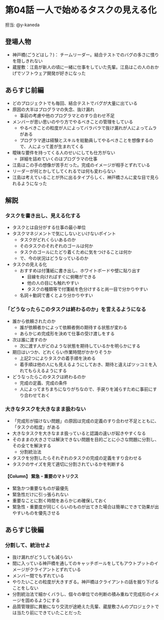 # 第04話 一人で始めるタスクの見える化

担当: @y-kaneda

## 登場人物
- 神戸橋(ごうどはし？)： チームリーダー。結合テストでのバグの多さに憤りを隠しきれない
- 蔵屋敷：江島が新人の頃に一緒に仕事をしていた先輩。江島はこの人のおかげでソフトウェア開発が好きになった

## あらすじ前編
- どのプロジェクトでも毎回、結合テストでバグが大量に出ている
- 原因の大半はプログラマの失念、抜け漏れ
  - 事前の考慮や他のプログラマとのすり合わせ不足
- メンバーが思い思いのやり方でやるべきことの管理をしている
  - やるべきことの粒度が人によってバラバラで抜け漏れが人によってムラがある
  - プログラマ達は経験とスキルを総動員してやるべきことを想像するので、人によって差が生まれてくる
- 曖昧な要件を持ってくる人のせいにしても仕方がない
  - 詳細を詰めていくのはプログラマの仕事
- 江島はこの手の想像が苦手だった。完成のイメージが相手とずれている
- リーダーが何とかしてしてくれるでは何も変わらない
- 江島は考えていることが外に出るタイプらしく、神戸橋さんに変な目で見られるようになった

## 解説
### タスクを書き出し、見える化する
- タスクとは自分がする仕事の最小単位
- タスクマネジメントで気にしないといけないポイント
  - タスクがどれくらいあるのか
  - そのタスクのそれぞれのゴールは何か
  - タスクのゴールにたどり着くために気をつけることは何か
  - で、今の状況はどうなっているのか
- タスクの見える化
  - おすすめは付箋紙に書き出し、ホワイトボードや壁に貼り出す
    - 目線を向ければすぐに俯瞰ができる
    - 他の人の目にも触れやすい
    - タスクの種類等で付箋紙を色分けすると尚一目で分かりやすい
  - 名詞＋動詞で書くとより分かりやすい
### 「どうなったらこのタスクは終わるのか」を言えるようになる
- 誰から依頼されたのか
  - 誰が依頼者かによって依頼者側の期待する状態が変わる
  - あらかじめ完成形を決めて仕事の受け渡しをする
- 次は誰に渡すのか
  - 次に渡す人がどのような状態を期待しているかを明らかにする
- 期日はいつか、どれくらい作業時間がかかりそうか
  - 上記2つによりタスクの着手順を決める
  - 着手順は他の人にも見えるようにしておき、期待と違えばツッコミを入れてもらえるようにする
- どうなったらこのタスクは終わるのか
    - 完成の定義、完成の条件
    - 人によってまちまちになりがちなので、手戻りを減らすために事前にすり合わせておく
### 大きなタスクを大きなまま扱わない
- 「完成形が描けない問題」の原因は完成の定義のすり合わせ不足とともに、「タスクの粒度」がある
- 大きなタスクを大きなまま扱っていると認識の違いが起きやすくなる
- そのままの大きさでは解決できない問題を目的ごとに小さな問題に分割し、その全てを解決する
  - 分割統治法
- タスクを分割したらそれぞれのタスクの完成の定義をすり合わせる
- タスクのサイズを見て適切に分割されているかを判断する

#### 【Column】 緊急・重要のマトリクス
- 緊急かつ重要なものが最優先
- 緊急性だけに引っ張られない
- 重要なことに割く時間をあらかじめ確保しておく
- 緊急性・重要度が同じくらいのものが出てきた場合は簡単にできて効果が出やすいものを優先させる

## あらすじ後編
### 分割して、統治せよ
- 抜け漏れがどうしても減らない
- 間に入っている神戸橋を通してのキャッチボールをしてもアウトプットのイメージがクライアントとずれている
- メンバー間でもずれている
- やりたいことの粒度が大きすぎる。神戸橋はクライアントの話を掘り下げることをしない
- 分割統治法で細かくバラし、個々の単位での判断の積み重ねで完成形のイメージを固めるようにする
- 品質管理部に異動になり交流が途絶えた先輩、蔵屋敷さんのプロジェクトでは当たり前にできていたことだった